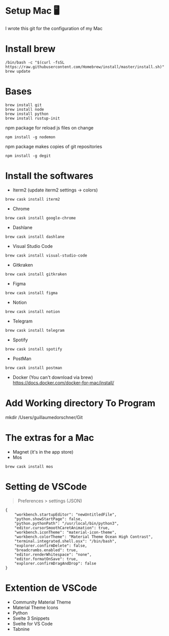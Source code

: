 # Setup Mac 🖥

I wrote this git for the configuration of my Mac

# Install brew

```
/bin/bash -c "$(curl -fsSL https://raw.githubusercontent.com/Homebrew/install/master/install.sh)"
brew update
```

# Bases
```
brew install git
brew install node
brew install python
brew install rustup-init
```
npm package for reload js files on change
```
npm install -g nodemon
```
npm package makes copies of git repositories
```
npm install -g degit
````

# Install the softwares 

- Iterm2 (update iterm2 settings -> colors)
```
brew cask install iterm2
```
- Chrome
```
brew cask install google-chrome
```
- Dashlane
```
brew cask install dashlane
```
- Visual Studio Code
```
brew cask install visual-studio-code
```
- Gitkraken
```
brew cask install gitkraken
```
- Figma
```
brew cask install figma
```
- Notion
```
brew cask install notion
```
- Telegram
```
brew cask install telegram
```
- Spotify
```
brew cask install spotify
```
- PostMan
```
brew cask install postman
```
- Docker (You can't download via brew)  
https://docs.docker.com/docker-for-mac/install/

# Add Working directory To Program

mkdir /Users/guillaumedorschner/Git

# The extras for a Mac

- Magnet (it's in the app store)
- Mos
```
brew cask install mos
```

# Setting de VSCode

> Preferences > settings (JSON)

```
{
    "workbench.startupEditor": "newUntitledFile",
    "python.showStartPage": false,
    "python.pythonPath": "/usr/local/bin/python3",
    "editor.cursorSmoothCaretAnimation": true,
    "workbench.iconTheme": "material-icon-theme",
    "workbench.colorTheme": "Material Theme Ocean High Contrast",
    "terminal.integrated.shell.osx": "/bin/bash",
    "explorer.confirmDelete": false,
    "breadcrumbs.enabled": true,
    "editor.renderWhitespace": "none",
    "editor.formatOnSave": true,
    "explorer.confirmDragAndDrop": false
}
```

# Extention de VSCode

- Community Material Theme
- Material Theme Icons
- Python
- Svelte 3 Snippets
- Svelte for VS Code
- Tabnine
